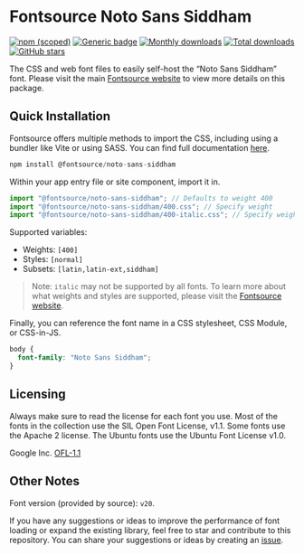 # Fontsource Noto Sans Siddham

[![npm (scoped)](https://img.shields.io/npm/v/@fontsource/noto-sans-siddham?color=brightgreen)](https://www.npmjs.com/package/@fontsource/noto-sans-siddham) [![Generic badge](https://img.shields.io/badge/fontsource-passing-brightgreen)](https://github.com/fontsource/fontsource) [![Monthly downloads](https://badgen.net/npm/dm/@fontsource/noto-sans-siddham)](https://github.com/fontsource/fontsource) [![Total downloads](https://badgen.net/npm/dt/@fontsource/noto-sans-siddham)](https://github.com/fontsource/fontsource) [![GitHub stars](https://img.shields.io/github/stars/fontsource/fontsource.svg?style=social&label=Star)](https://github.com/fontsource/fontsource/stargazers)

The CSS and web font files to easily self-host the “Noto Sans Siddham” font. Please visit the main [Fontsource website](https://fontsource.org/fonts/noto-sans-siddham) to view more details on this package.

## Quick Installation

Fontsource offers multiple methods to import the CSS, including using a bundler like Vite or using SASS. You can find full documentation [here](https://fontsource.org/docs/getting-started/introduction).

```javascript
npm install @fontsource/noto-sans-siddham
```

Within your app entry file or site component, import it in.

```javascript
import "@fontsource/noto-sans-siddham"; // Defaults to weight 400
import "@fontsource/noto-sans-siddham/400.css"; // Specify weight
import "@fontsource/noto-sans-siddham/400-italic.css"; // Specify weight and style
```

Supported variables:
- Weights: `[400]`
- Styles: `[normal]`
- Subsets: `[latin,latin-ext,siddham]`

> Note: `italic` may not be supported by all fonts. To learn more about what weights and styles are supported, please visit the [Fontsource website](https://fontsource.org/fonts/noto-sans-siddham).

Finally, you can reference the font name in a CSS stylesheet, CSS Module, or CSS-in-JS.

```css
body {
  font-family: "Noto Sans Siddham";
}
```

## Licensing
Always make sure to read the license for each font you use. Most of the fonts in the collection use the SIL Open Font License, v1.1. Some fonts use the Apache 2 license. The Ubuntu fonts use the Ubuntu Font License v1.0.

Google Inc.
[OFL-1.1](http://scripts.sil.org/OFL)

## Other Notes
Font version (provided by source): `v20`.

If you have any suggestions or ideas to improve the performance of font loading or expand the existing library, feel free to star and contribute to this repository. You can share your suggestions or ideas by creating an [issue](https://github.com/fontsource/fontsource/issues).